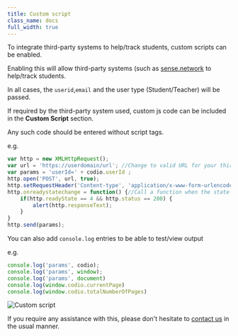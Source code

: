 ```yaml
---
title: Custom script
class_name: docs
full_width: true
---
```


To integrate third-party systems to help/track students, custom scripts can be enabled.

Enabling this will allow third-party systems (such as [sense.network](/docs/content/authoring/assessments/assessments-sense-network) to help/track students.

In all cases, the `userid`,`email` and the user type (Student/Teacher) will be passed.

If required by the third-party system used, custom js code can be included in the **Custom Script** section. 

Any such code should be entered without script tags.

e.g.

```javascript
var http = new XMLHttpRequest();
var url = 'https://userdomain/url'; //Change to valid URL for your third-party system
var params = 'userId=' + codio.userId ;
http.open('POST', url, true);
http.setRequestHeader('Content-type', 'application/x-www-form-urlencoded');
http.onreadystatechange = function() {//Call a function when the state changes.
    if(http.readyState == 4 && http.status == 200) {
        alert(http.responseText);
    }
}
http.send(params);
```
You can also add `console.log` entries to be able to test/view output

e.g.
```javascript
console.log('params', codio);
console.log('params', window);
console.log('params', document)
console.log(window.codio.currentPage)
console.log(window.codio.totalNumberOfPages)
```

<img alt="Custom script" src="/img/docs/manage_organization/customscript.png" class="simple"/>

If you require any assistance with this, please don't hesitate to [contact us](/docs/dashboard/support/) in the usual manner.
